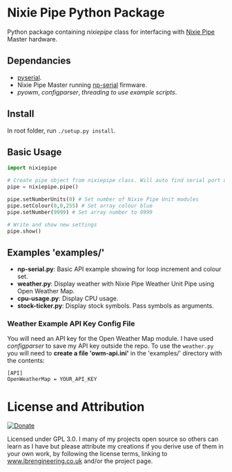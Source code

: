 # Nixie Pipe Python Package

Python package containing *nixiepipe* class for interfacing with [Nixie Pipe](www.nixiepipe.com)
Master hardware.

## Dependancies

* [pyserial](https://github.com/pyserial/pyserial).
* Nixie Pipe Master running [np-serial](https://github.com/tuna-f1sh/NixiePipe/tree/master/firmware/np-serial) firmware.
* _pyowm_, _configparser_, _threading_ _to use example scripts_.

## Install

In root folder, run  `./setup.py install`.

## Basic Usage

```python
import nixiepipe

# Create pipe object from nixiepipe class. Will auto find serial port using device descriptor
pipe = nixiepipe.pipe() 

pipe.setNumberUnits(0) # Set number of Nixie Pipe Unit modules
pipe.setColour(0,0,255) # Set array colour blue
pipe.setNumber(9999) # Set array number to 9999

# Write and show new settings
pipe.show()
```

## Examples 'examples/'

* **np-serial.py**: Basic API example showing for loop increment and colour
  set.
* **weather.py**: Display weather with Nixie Pipe Weather Unit Pipe using Open
  Weather Map.
* **cpu-usage.py**: Display CPU usage.
* **stock-ticker.py**: Display stock symbols. Pass symbols as arguments.

### Weather Example API Key Config File

You will need an API key for the Open Weather Map module. I have used
_configparser_ to save my API key outside the repo. To use the `weather.py`
you will need to **create a file 'owm-api.ini'** in the 'examples/' directory
with the contents:

```
[API]
OpenWeatherMap = YOUR_API_KEY
```

# License and Attribution

[![Donate](https://img.shields.io/badge/Donate-PayPal-green.svg)](https://www.paypal.com/cgi-bin/webscr?cmd=_s-xclick&hosted_button_id=CFA7TQXNFURLQ)

Licensed under GPL 3.0. I many of my projects open source so others can learn as I have but please attribute my creations if you derive use of them in your own work, by following the license terms, linking to www.jbrengineering.co.uk and/or the project page.
